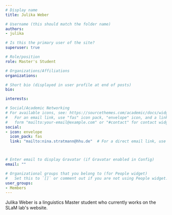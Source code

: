 ```yaml
---
# Display name
title: Julika Weber

# Username (this should match the folder name)
authors:
- julika

# Is this the primary user of the site?
superuser: true

# Role/position
role: Master's Student

# Organizations/Affiliations
organizations:

# Short bio (displayed in user profile at end of posts)
bio:

interests:

# Social/Academic Networking
# For available icons, see: https://sourcethemes.com/academic/docs/widgets/#icons
#   For an email link, use "fas" icon pack, "envelope" icon, and a link in the
#   form "mailto:your-email@example.com" or "#contact" for contact widget.
social:
- icon: envelope
  icon_pack: fas
  link: "mailto:nina.stratmann@hhu.de"  # For a direct email link, use "mailto:test@example.org".



# Enter email to display Gravatar (if Gravatar enabled in Config)
email: ""

# Organizational groups that you belong to (for People widget)
#   Set this to `[]` or comment out if you are not using People widget.
user_groups:
- Members
---
```

Julika Weber is a linguistics Master student who currently works on the SLaM lab's website.
